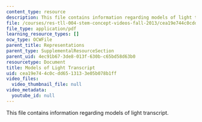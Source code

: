 ```yaml
---
content_type: resource
description: This file contains information regarding models of light transcript.
file: /courses/res-tll-004-stem-concept-videos-fall-2013/cea19e744c0cdd6513133e05b078b1ff_MITRES_TLL-004F13_Light.pdf
file_type: application/pdf
learning_resource_types: []
ocw_type: OCWFile
parent_title: Representations
parent_type: SupplementalResourceSection
parent_uid: 4ec91b67-3de8-013f-630b-c65bd58d63b0
resourcetype: Document
title: Models of Light Transcript
uid: cea19e74-4c0c-dd65-1313-3e05b078b1ff
video_files:
  video_thumbnail_file: null
video_metadata:
  youtube_id: null
---
```

This file contains information regarding models of light transcript.

